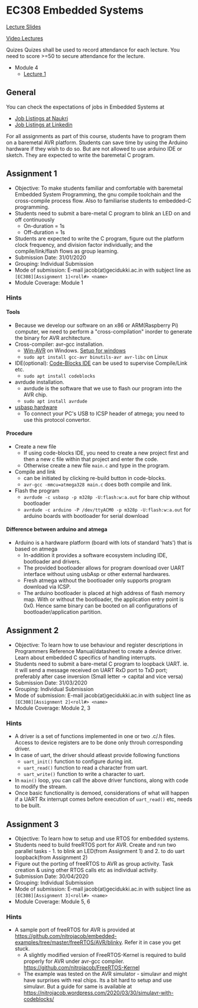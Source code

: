 # EC308 Embedded Systems

[Lecture Slides](https://drive.google.com/open?id=1TX-RVMgG9Bpw5-rACOstmsd619kH-7J6)

[Video Lectures](https://drive.google.com/open?id=15i0zo1Qv8bDarNqqmRaYvfMqYPSKEnTW)

Quizes
Quizes shall be used to record attendance for each lecture. You need to score >=50 to secure attendance for the lecture.
* Module 4
  * [Lecture 1](https://forms.gle/3fddU6SCr7fiDDBf9)

## General
You can check the expectations of jobs in Embedded Systems at
  * [Job Listings at Naukri](https://www.naukri.com/vlsi-jobs?xt=catsrch&qf[]=24.05)
  * [Job Listings at Linkedin](https://www.linkedin.com/jobs/search?keywords=Embedded%20Systems&location=Karnataka%2C%20India&trk=guest_job_search_jobs-search-bar_search-submit&redirect=false&position=2&pageNum=0&f_E=2&currentJobId=1636246267)

For all assignments as part of this course, students have to program them on a baremetal AVR platform. Students can save time by using the Arduino hardware if they wish to do so. But are not allowed to use arduino IDE or sketch. They are expected to write the baremetal C program.

## Assignment 1
* Objective: To make students familiar and comfortable with baremetal Embedded System Programming, the gnu compile toolchain and the cross-compile process flow. Also to familiarise students to embedded-C programming.
* Students need to submit a bare-metal C program to blink an LED on and off continuously
  * On-duration = 1s
  * Off-duration = 1s
* Students are expected to write the C program, figure out the platform clock frequency, and division factor individually; and the compile/link/flash flows as group learning.
* Submission Date: 31/01/2020
* Grouping: Individual Submission
* Mode of submission: E-mail jacob(at)gecidukki.ac.in with subject line as `[EC308][Assignment 1]<roll#> <name>`
* Module Coverage: Module 1

### Hints
#### Tools
* Because we develop our software on an x86 or ARM(Raspberry Pi) computer, we need to perform a "cross-compilation" inorder to generate the binary for AVR architecture.
* Cross-compiler: avr-gcc installation.
  * [Win-AVR](http://winavr.sourceforge.net) on Windows. [Setup for windows](http://ladyada.net/learn/avr/setup-win.html)
  * `sudo apt install gcc-avr binutils-avr avr-libc` on Linux
* IDE(optional): [Code-Blocks IDE](https://codeblocks.org) can be used to supervise Compile/Link etc.
  * `sudo apt install codeblocks`
* avrdude installation.
  * avrdude is the software that we use to flash our program into the AVR chip.
  * `sudo apt install avrdude`
* [usbasp hardware](https://www.amazon.in/VEEROBOT-PROGRAMMER-USBasp-USBISP-MICROCONTROLLERS/dp/B00WFD21AW)
  * To connect your PC's USB to ICSP header of atmega; you need to use this protocol convertor.

#### Procedure
* Create a new file
  * If using code-blocks IDE, you need to create a new project first and then a new c file within that project and enter the code.
  * Otherwise create a new file `main.c` and type in the program.
* Compile and link
  * can be initiated by clicking re-build button in code-blocks.
  * `avr-gcc -mmcu=atmega328 main.c` does both compile and link.
* Flash the program
  * `avrdude -c usbasp -p m328p -U:flash:w:a.out` for bare chip without bootloader
  * `avrdude -c arduino -P /dev/ttyACM0 -p m328p -U:flash:w:a.out` for arduino boards with bootloader for serial download

#### Difference between arduino and atmega
* Arduino is a hardware platform (board with lots of standard 'hats') that is based on atmega
  * In-addition it provides a software ecosystem including IDE, bootloader and drivers.
  * The provided bootloader allows for program download over UART interface without using usbAsp or other external hardwares.
  * Fresh atmega without the bootloader only supports program download via ICSP.
  * The arduino bootloader is placed at high address of flash memory map. With or without the bootloader, the application entry point is 0x0. Hence same binary can be booted on all configurations of bootloader/application partition.

## Assignment 2
* Objective: To learn how to use behaviour and register descriptions in Programmers Reference Manual/datasheet to create a device driver. Learn about embedded C specifics of handling interrupts.
* Students need to submit a bare-metal C program to loopback UART. ie. it will send a message received on UART RxD port to TxD port; preferably after case inversion (Small letter -> capital and vice versa)
* Submission Date: 31/03/2020
* Grouping: Individual Submission
* Mode of submission: E-mail jacob(at)gecidukki.ac.in with subject line as `[EC308][Assignment 2]<roll#> <name>`
* Module Coverage: Module 2, 3

### Hints
* A driver is a set of functions implemented in one or two .c/.h files. Access to device registers are to be done only throuh corresponding driver.
* In case of uart, the driver should atleast provide following functions
  * `uart_init()` function to configure during init.
  * `uart_read()` function to read a character from uart.
  * `uart_write()` function to write a character to uart.
* In `main()` loop, you can call the above driver functions, along with code to modify the stream.
* Once basic functionality is demoed, considerations of what will happen if a UART Rx interrupt comes before execution of `uart_read()` etc, needs to be built.

## Assignment 3
* Objective: To learn how to setup and use RTOS for embedded systems.
* Students need to build freeRTOS port for AVR. Create and run two parallel tasks - 1. to blink an LED(from Assignment 1) and 2. to do uart loopback(from Assignment 2)
* Figure out the porting of freeRTOS to AVR as group activity. Task creation & using other RTOS calls etc as individual activity.
* Submission Date: 30/04/2020
* Grouping: Individual Submission
* Mode of submission: E-mail jacob(at)gecidukki.ac.in with subject line as `[EC308][Assignment 3]<roll#> <name>`
* Module Coverage: Module 5, 6

### Hints
* A sample port of freeRTOS for AVR is provided at https://github.com/nitrojacob/embedded-examples/tree/master/freeRTOS/AVR/blinky. Refer it in case you get stuck.
  * A slightly modified version of FreeRTOS-Kernel is required to build properly for AVR under avr-gcc compiler. https://github.com/nitrojacob/FreeRTOS-Kernel
  * The example was tested on the AVR simulator - simulavr and might have surprises with real chips. Its a bit hard to setup and use simulavr. But a guide for same is available at https://nitrojacob.wordpress.com/2020/03/30/simulavr-with-codeblocks/

